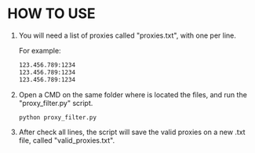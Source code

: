 # HOW TO USE

1. You will need a list of proxies called "proxies.txt", with one per line.

    For example:

    ```cmd
    123.456.789:1234
    123.456.789:1234
    123.456.789:1234
    ```

2. Open a CMD on the same folder where is located the files, and run the "proxy_filter.py" script.

     ```cmd
    python proxy_filter.py
    ```

3. After check all lines, the script will save the valid proxies on a new .txt file, called "valid_proxies.txt".
